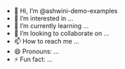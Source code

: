 - 👋 Hi, I’m @ashwini-demo-examples
- 👀 I’m interested in ...
- 🌱 I’m currently learning ...
- 💞️ I’m looking to collaborate on ...
- 📫 How to reach me ...
- 😄 Pronouns: ...
- ⚡ Fun fact: ...

<!---
ashwini-demo-examples/ashwini-demo-examples is a ✨ special ✨ repository because its `README.md` (this file) appears on your GitHub profile.
You can click the Preview link to take a look at your changes.
--->
